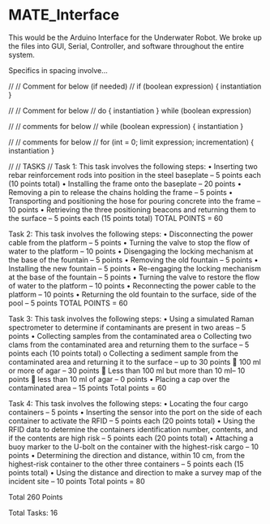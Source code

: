 # MATE_Interface
This would be the Arduino Interface for the Underwater Robot. We broke up the files into GUI, Serial, Controller,
and software throughout the entire system.

Specifics in spacing involve...

//
// Comment for below (if needed)
//
if (boolean expression)
{
    instantiation
}

//
// Comment for below
//
do 
{
    instantiation
}
while (boolean expression)

//
// comments for below
//
while (boolean expression)
{
    instantiation
}

//
// comments for below
//
for (int <variable> = 0; limit expression; incrementation)
{
    instantiation
}

//
// TASKS
//
Task 1:
This task involves the following steps:
• Inserting two rebar reinforcement rods into position in the steel baseplate – 5 points each (10 points
total)
• Installing the frame onto the baseplate – 20 points
• Removing a pin to release the chains holding the frame – 5 points
• Transporting and positioning the hose for pouring concrete into the frame – 10 points
• Retrieving the three positioning beacons and returning them to the surface – 5 points each (15
points total)
TOTAL POINTS = 60

Task 2:
This task involves the following steps:
• Disconnecting the power cable from the platform – 5 points
• Turning the valve to stop the flow of water to the platform – 10 points
• Disengaging the locking mechanism at the base of the fountain – 5 points
• Removing the old fountain – 5 points
• Installing the new fountain – 5 points
• Re-engaging the locking mechanism at the base of the fountain – 5 points
• Turning the valve to restore the flow of water to the platform – 10 points
• Reconnecting the power cable to the platform – 10 points
• Returning the old fountain to the surface, side of the pool – 5 points
TOTAL POINTS = 60

Task 3:
This task involves the following steps:
• Using a simulated Raman spectrometer to determine if contaminants are present in two areas – 5
points
• Collecting samples from the contaminated area
o Collecting two clams from the contaminated area and returning them to the surface – 5
points each (10 points total)
o Collecting a sediment sample from the contaminated area and returning it to the surface –
up to 30 points
 100 ml or more of agar – 30 points
 Less than 100 ml but more than 10 ml– 10 points
 less than 10 ml of agar – 0 points
• Placing a cap over the contaminated area – 15 points
Total points = 60

Task 4:
This task involves the following steps:
• Locating the four cargo containers – 5 points
• Inserting the sensor into the port on the side of each container to activate the RFID – 5 points each
(20 points total)
• Using the RFID data to determine the containers identification number, contents, and if the contents
are high risk – 5 points each (20 points total)
• Attaching a buoy marker to the U-bolt on the container with the highest-risk cargo – 10 points
• Determining the direction and distance, within 10 cm, from the highest-risk container to the other
three containers – 5 points each (15 points total)
• Using the distance and direction to make a survey map of the incident site – 10 points
Total points = 80

Total 260 Points

Total Tasks: 16
